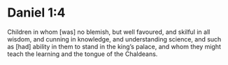 # Daniel 1:4

Children in whom [was] no blemish, but well favoured, and skilful in all wisdom, and cunning in knowledge, and understanding science, and such as [had] ability in them to stand in the king’s palace, and whom they might teach the learning and the tongue of the Chaldeans.